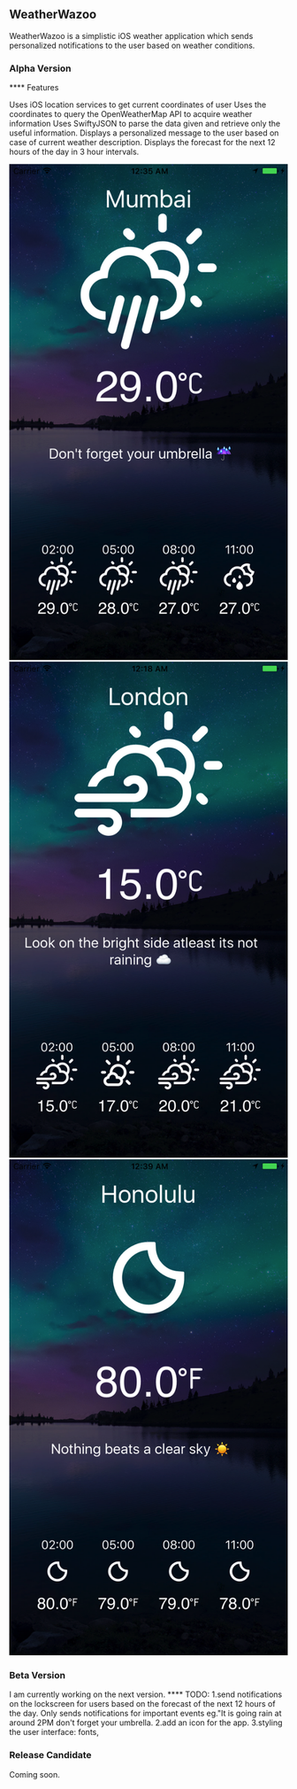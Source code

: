 ## WeatherWazoo
WeatherWazoo is a simplistic iOS weather application which sends personalized notifications to the user based on weather conditions.

### Alpha Version

**** Features

Uses iOS location services to get current coordinates of user
Uses the coordinates to query the OpenWeatherMap API to acquire weather information
Uses SwiftyJSON to parse the data given and retrieve only the useful information.
Displays a personalized message to the user based on case of current weather description.
Displays the forecast for the next 12 hours of the day in 3 hour intervals.


![](https://github.com/RaiMoreira/WeatherWazoo-master/blob/master/Screenshots/Simulator%20Screen%20Shot%20Jul%203%2C%202017%2C%2012.35.44%20AM.png)
![Alt text](https://github.com/RaiMoreira/WeatherWazoo-master/blob/master/Screenshots/Simulator%20Screen%20Shot%20Jul%203%2C%202017%2C%2012.18.19%20AM.png)
![](https://github.com/RaiMoreira/WeatherWazoo-master/blob/master/Screenshots/Simulator%20Screen%20Shot%20Jul%203%2C%202017%2C%2012.39.19%20AM.png)

### Beta Version
I am currently working on the next version.
**** TODO:
1.send notifications on the lockscreen for users based on the forecast of the  next 12 hours of the day. Only sends notifications for important events eg."It is going rain at around 2PM don't forget your umbrella.
2.add an icon for the app.
3.styling the user interface: fonts, 


### Release Candidate
Coming soon.

